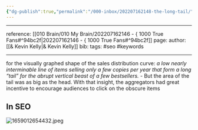 ```yaml
---
{"dg-publish":true,"permalink":"/000-inbox/202207162148-the-long-tail/","created":"2022-07-16T21:49:37.000-04:00","updated":"2025-03-08T14:41:42.437-05:00"}
---
```


---
reference: [[010 Brain/010 My Brain/202207162146 - { 1000 True Fans#^94bc2f\|202207162146 - { 1000 True Fans#^94bc2f]]
page:
author: [[& Kevin Kelly\|& Kevin Kelly]]
bib:
tags: #seo #keywords


---
 
 for the visually graphed shape of the sales distribution curve: *a low nearly interminable line of items selling only a few copies per year that form a long “tail” for the abrupt vertical beast of a few bestsellers.* 
	- But the area of the tail was as big as the head. With that insight, the aggregators had great incentive to encourage audiences to click on the obscure items

## In SEO
![1659012654432.jpeg](/img/user/000%20Inbox/1659012654432.jpeg)
